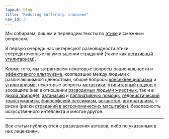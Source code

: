 ```yaml
---
layout: blog
title: "Reducing Suffering: описание"
nav_id: 3
---
```

Мы собираем, пишем и переводим тексты по [этике](301.html) и смежным вопросам.

В первую очередь нас интересуют разновидности этики, сосредоточенные на уменьшении страданий (такие как [негативный утилитаризм](71.html)).

Кроме того, мы затрагиваем некоторые вопросы рациональности и [эффективного альтруизма](51.html), кооперацию между людьми с различающимися ценностями, общие вопросы [консеквенциализма](63.html) и [утилитаризма](337.html), некоторые вопросы [метаэтики](301.html), [утилитарный подход](43.html) в зоозащите (как в отношении [разводимых людьми животных](269.html), так и в [дикой природе](67.html)), [эвтаназию](27.html) и [паллиативную помощь](291.html), [гедонистический трансгуманизм](89.html), [философский пессимизм](141.html), [веганство](86.html), [антинатализм](158.html), s-риски (риски [страданий в астрономических масштабах](222.html)), безопасность искусственного интеллекта и многое другое.

---

Все статьи публикуются с разрешения авторов, либо по указанным в них лицензиям.